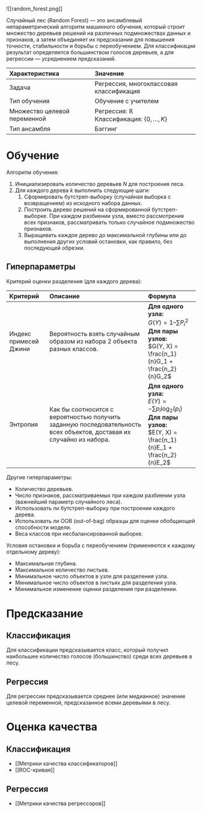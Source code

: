 ![[random_forest.png]]

Случайный лес (Random Forest) — это ансамблевый непараметрический алгоритм машинного обучения, который строит множество деревьев решений на различных подмножествах данных и признаков, а затем объединяет их предсказания для повышения точности, стабильности и борьбы с переобучением. Для классификации результат определяется большинством голосов деревьев, а для регрессии — усреднением предсказаний.

| Характеристика               | Значение                                                     |
| :--------------------------- | :----------------------------------------------------------- |
| Задача                       | Регрессия, многоклассовая классификация                      |
| Тип обучения                 | Обучение с учителем                                          |
| Множество целевой переменной | Регрессия: $\mathbb{R}$ <br>Классификация: $\{0, \dots, K\}$ |
| Тип ансамбля                 | Бэггинг                                                      |

# Обучение

Алгоритм обучения:

1.  Инициализировать количество деревьев $N$ для построения леса.
2.  Для каждого дерева $k$ выполнить следующие шаги:
    1. Сформировать бутстреп-выборку (случайная выборка с возвращением) из исходного набора данных.
    2. Построить дерево решений на сформированной бутстреп-выборке. При каждом разбиении узла, вместо рассмотрения всех признаков, рассматривать только случайное подмножество признаков.
    3. Выращивать каждое дерево до максимальной глубины или до выполнения других условий остановки, как правило, без последующей обрезки.

## Гиперпараметры

Критерий оценки разделения (для каждого дерева):

| Критерий              | Описание                                                                                                              | Формула                                                                                                                             |
| :-------------------- | :-------------------------------------------------------------------------------------------------------------------- | :---------------------------------------------------------------------------------------------------------------------------------- |
| Индекс примесей Джини | Вероятность взять случайным образом из набора 2 объекта разных классов.                                               | **Для одного узла:**<br> $G(Y) = 1 – \sum P_i^2$ <br>**Для пары узлов:**<br> $G(Y, X) = \frac{n_1}{n}G_1 + \frac{n_2}{n}G_2$        |
| Энтропия              | Как бы соотносится с вероятностью получить заданную последовательность всех объектов, доставая их случайно из набора. | **Для одного узла:**<br> $E(Y) = -\sum p_i \log_2(p_i)$ <br>**Для пары узлов:**<br> $E(Y, X) = \frac{n_1}{n}E_1 + \frac{n_2}{n}E_2$ |

Другие гиперпараметры:

* Количество деревьев.
* Число признаков, рассматриваемых при каждом разбиении узла (важнейший параметр случайного леса).
* Использовать ли бутстреп-выборку при построении каждого дерева.
* Использовать ли OOB (out-of-bag) образцы для оценки обобщающей способности модели.
* Веса классов при несбалансированной выборке.

Условия остановки и борьба с переобучением (применяются к каждому отдельному дереву):

*   Максимальная глубина.
*   Максимальное количество листьев.
*   Минимальное число объектов в узле для разделения узла.
*   Минимальное число объектов в листьях для разделения узла.
*   Минимальное изменение оценки разделения при разделении.

# Предсказание

## Классификация

Для классификации предсказывается класс, который получил наибольшее количество голосов (большинство) среди всех деревьев в лесу.

## Регрессия

Для регрессии предсказывается среднее (или медианное) значение целевой переменной, предсказанное всеми деревьями в лесу.

# Оценка качества

## Классификация

*   [[Метрики качества классификаторов]]
*   [[ROC-кривая]]

## Регрессия

*   [[Метрики качества регрессоров]]
